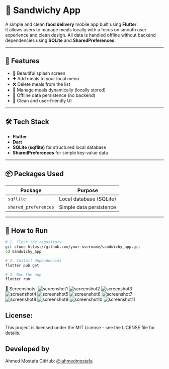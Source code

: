 # 🥪 Sandwichy App

A simple and clean **food delivery** mobile app built using **Flutter**.  
It allows users to manage meals locally with a focus on smooth user experience and clean design. All data is handled offline without backend dependencies using **SQLite** and **SharedPreferences**.

---

## 📱 Features

- 🚀 Beautiful splash screen
- ➕ Add meals to your local menu
- ❌ Delete meals from the list
- 📝 Manage meals dynamically (locally stored)
- 💾 Offline data persistence (no backend)
- 🎨 Clean and user-friendly UI

---

## 🛠 Tech Stack

- **Flutter**
- **Dart**
- **SQLite (sqflite)** for structured local database
- **SharedPreferences** for simple key-value data

---

## 📦 Packages Used

| Package           | Purpose                        |
|-------------------|--------------------------------|
| `sqflite`         | Local database (SQLite)         |
| `shared_preferences` | Simple data persistence       |

---

## 🚀 How to Run

```bash
# 1. Clone the repository
git clone https://github.com/your-username/sandwichy_app.git
cd sandwichy_app

# 2. Install dependencies
flutter pub get

# 3. Run the app
flutter run
```

📸 Screenshots:
![screenshot1](assets/screenshots/screenshot1.jpg)
![screenshot2](assets/screenshots/screenshot2.jpg)
![screenshot3](assets/screenshots/screenshot3.jpg)
![screenshot4](assets/screenshots/screenshot4.jpg)
![screenshot5](assets/screenshots/screenshot5.jpg)
![screenshot6](assets/screenshots/screenshot6.jpg)
![screenshot7](assets/screenshots/screenshot7.jpg)
![screenshot8](assets/screenshots/screenshot8.jpg)
![screenshot9](assets/screenshots/screenshot9.jpg)
![screenshot10](assets/screenshots/screenshot10.jpg)
![screenshot11](assets/screenshots/screenshot11.jpg)


## License:
This project is licensed under the MIT License - see the LICENSE file for details.

## Developed by
Ahmed Mostafa
GitHub: [@iahmedmostafa](https://github.com/iahmedmostafa)

